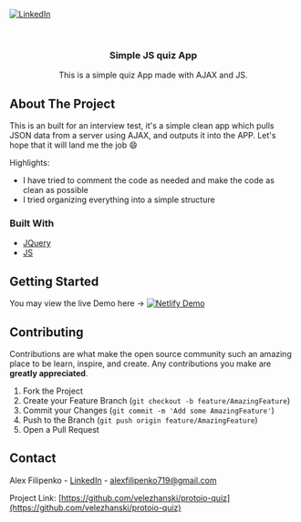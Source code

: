 [![LinkedIn][linkedin-shield]][linkedin-url]

<br />
<p align="center">
  <h3 align="center">Simple JS quiz App</h3>

  <p align="center">
    This is a simple quiz App made with AJAX and JS.
    <br />
  </p>
</p>


<!-- ABOUT THE PROJECT -->
## About The Project

This is an built for an interview test, it's a simple clean app which pulls JSON data from a server using AJAX, and outputs it into the APP. Let's hope that it will land me the job :smile:

Highlights:
* I have tried to comment the code as needed and make the code as clean as possible
* I tried organizing everything into a simple structure

### Built With

* [JQuery](https://jquery.com)
* [JS](https://www.javascript.com)


<!-- GETTING STARTED -->
## Getting Started

You may view the live Demo here -> [![Netlify Demo][live-demo]](https://example.com)


<!-- CONTRIBUTING -->
## Contributing

Contributions are what make the open source community such an amazing place to be learn, inspire, and create. Any contributions you make are **greatly appreciated**.

1. Fork the Project
2. Create your Feature Branch (`git checkout -b feature/AmazingFeature`)
3. Commit your Changes (`git commit -m 'Add some AmazingFeature'`)
4. Push to the Branch (`git push origin feature/AmazingFeature`)
5. Open a Pull Request


<!-- CONTACT -->
## Contact

Alex Filipenko - [LinkedIn](https://www.linkedin.com/in/afilipenko) - alexfilipenko719@gmail.com

Project Link: [https://github.com/velezhanski/protoio-quiz](https://github.com/velezhanski/protoio-quiz)


<!-- LINKS -->
[commits-url]: https://github.com/velezhanski/protoio-quiz/commits/master
[linkedin-shield]: https://img.shields.io/badge/-LinkedIn-black.svg?style=flat-square&logo=linkedin&colorB=555
[linkedin-url]: https://linkedin.com/in/afilipenko
[live-demo]: https://temudokter.netlify.com/static/media/netlify.92b6c228.png